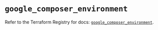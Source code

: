 # `google_composer_environment`

Refer to the Terraform Registry for docs: [`google_composer_environment`](https://registry.terraform.io/providers/hashicorp/google/5.25.0/docs/resources/composer_environment).
